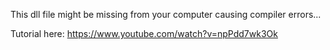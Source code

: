 This dll file might be missing from your computer causing compiler errors...

Tutorial here: https://www.youtube.com/watch?v=npPdd7wk3Ok
